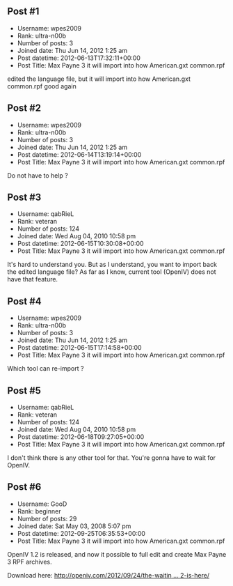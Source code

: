 ## Post #1
- Username: wpes2009
- Rank: ultra-n00b
- Number of posts: 3
- Joined date: Thu Jun 14, 2012 1:25 am
- Post datetime: 2012-06-13T17:32:11+00:00
- Post Title: Max Payne 3 it will import into how American.gxt common.rpf

edited the language file, but it will import into how American.gxt common.rpf good again
## Post #2
- Username: wpes2009
- Rank: ultra-n00b
- Number of posts: 3
- Joined date: Thu Jun 14, 2012 1:25 am
- Post datetime: 2012-06-14T13:19:14+00:00
- Post Title: Max Payne 3 it will import into how American.gxt common.rpf

Do not have to help ?
## Post #3
- Username: qabRieL
- Rank: veteran
- Number of posts: 124
- Joined date: Wed Aug 04, 2010 10:58 pm
- Post datetime: 2012-06-15T10:30:08+00:00
- Post Title: Max Payne 3 it will import into how American.gxt common.rpf

It's hard to understand you. But as I understand, you want to import back the edited language file? As far as I know, current tool (OpenIV) does not have that feature.
## Post #4
- Username: wpes2009
- Rank: ultra-n00b
- Number of posts: 3
- Joined date: Thu Jun 14, 2012 1:25 am
- Post datetime: 2012-06-15T17:14:58+00:00
- Post Title: Max Payne 3 it will import into how American.gxt common.rpf

Which tool can re-import ?
## Post #5
- Username: qabRieL
- Rank: veteran
- Number of posts: 124
- Joined date: Wed Aug 04, 2010 10:58 pm
- Post datetime: 2012-06-18T09:27:05+00:00
- Post Title: Max Payne 3 it will import into how American.gxt common.rpf

I don't think there is any other tool for that. You're gonna have to wait for OpenIV.
## Post #6
- Username: GooD
- Rank: beginner
- Number of posts: 29
- Joined date: Sat May 03, 2008 5:07 pm
- Post datetime: 2012-09-25T06:35:53+00:00
- Post Title: Max Payne 3 it will import into how American.gxt common.rpf

OpenIV 1.2 is released, and now it possible to full edit and create Max Payne 3 RPF archives.

Download here: [http://openiv.com/2012/09/24/the-waitin ... 2-is-here/](http://openiv.com/2012/09/24/the-waiting-is-over-openiv-1-2-is-here/)
